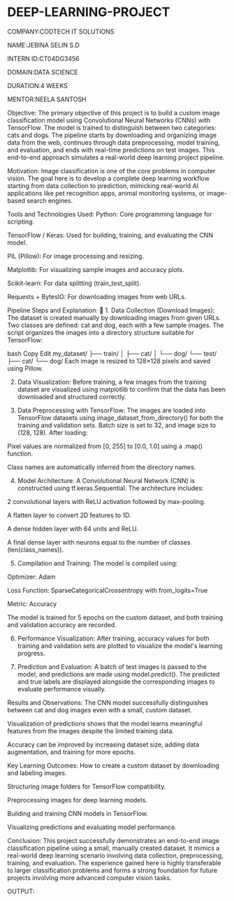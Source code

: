 # DEEP-LEARNING-PROJECT

COMPANY:CODTECH IT SOLUTIONS

NAME:JEBINA SELIN S.D

INTERN ID:CT04DG3456

DOMAIN:DATA SCIENCE

DURATION:4 WEEKS

MENTOR:NEELA SANTOSH

Objective:
The primary objective of this project is to build a custom image classification model using Convolutional Neural Networks (CNNs) with TensorFlow. The model is trained to distinguish between two categories: cats and dogs. The pipeline starts by downloading and organizing image data from the web, continues through data preprocessing, model training, and evaluation, and ends with real-time predictions on test images. This end-to-end approach simulates a real-world deep learning project pipeline.

Motivation:
Image classification is one of the core problems in computer vision. The goal here is to develop a complete deep learning workflow starting from data collection to prediction, mimicking real-world AI applications like pet recognition apps, animal monitoring systems, or image-based search engines.

 Tools and Technologies Used:
Python: Core programming language for scripting.

TensorFlow / Keras: Used for building, training, and evaluating the CNN model.

PIL (Pillow): For image processing and resizing.

Matplotlib: For visualizing sample images and accuracy plots.

Scikit-learn: For data splitting (train_test_split).

Requests + BytesIO: For downloading images from web URLs.

 Pipeline Steps and Explanation:
🔹 1. Data Collection (Download Images):
The dataset is created manually by downloading images from given URLs. Two classes are defined: cat and dog, each with a few sample images. The script organizes the images into a directory structure suitable for TensorFlow:

bash
Copy
Edit
my_dataset/
├── train/
│   ├── cat/
│   └── dog/
└── test/
    ├── cat/
    └── dog/
Each image is resized to 128×128 pixels and saved using Pillow.

 2. Data Visualization:
Before training, a few images from the training dataset are visualized using matplotlib to confirm that the data has been downloaded and structured correctly.

 3. Data Preprocessing with TensorFlow:
The images are loaded into TensorFlow datasets using image_dataset_from_directory() for both the training and validation sets. Batch size is set to 32, and image size to (128, 128). After loading:

Pixel values are normalized from [0, 255] to [0.0, 1.0] using a .map() function.

Class names are automatically inferred from the directory names.

 4. Model Architecture:
A Convolutional Neural Network (CNN) is constructed using tf.keras.Sequential. The architecture includes:

2 convolutional layers with ReLU activation followed by max-pooling.

A flatten layer to convert 2D features to 1D.

A dense hidden layer with 64 units and ReLU.

A final dense layer with neurons equal to the number of classes (len(class_names)).

 5. Compilation and Training:
The model is compiled using:

Optimizer: Adam

Loss Function: SparseCategoricalCrossentropy with from_logits=True

Metric: Accuracy

The model is trained for 5 epochs on the custom dataset, and both training and validation accuracy are recorded.

 6. Performance Visualization:
After training, accuracy values for both training and validation sets are plotted to visualize the model's learning progress.

 7. Prediction and Evaluation:
A batch of test images is passed to the model, and predictions are made using model.predict(). The predicted and true labels are displayed alongside the corresponding images to evaluate performance visually.

 Results and Observations:
The CNN model successfully distinguishes between cat and dog images even with a small, custom dataset.

Visualization of predictions shows that the model learns meaningful features from the images despite the limited training data.

Accuracy can be improved by increasing dataset size, adding data augmentation, and training for more epochs.

 Key Learning Outcomes:
How to create a custom dataset by downloading and labeling images.

Structuring image folders for TensorFlow compatibility.

Preprocessing images for deep learning models.

Building and training CNN models in TensorFlow.

Visualizing predictions and evaluating model performance.

 Conclusion:
This project successfully demonstrates an end-to-end image classification pipeline using a small, manually created dataset. It mimics a real-world deep learning scenario involving data collection, preprocessing, training, and evaluation. The experience gained here is highly transferable to larger classification problems and forms a strong foundation for future projects involving more advanced computer vision tasks.

OUTPUT:
